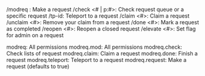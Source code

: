 /modreq <request>: Make a request
/check <# | p:#>: Check request queue or a specific request
/tp-id: Teleport to a request
/claim <#>: Claim a request
/unclaim <#>: Remove your claim from a request
/done <#>: Mark a request as completed
/reopen <#>: Reopen a closed request
/elevate <#>: Set flag for admin on a request

modreq: All permissions
modreq.mod: All permissions
modreq.check: Check lists of request
modreq.claim: Claim a request
modreq.done: Finish a request
modreq.teleport: Teleport to a request
modreq.request: Make a request (defaults to true)
